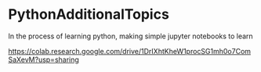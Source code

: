 # PythonAdditionalTopics
In the process of learning python, making simple jupyter notebooks to learn

https://colab.research.google.com/drive/1DrIXhtKheW1procSG1mh0o7ComSaXevM?usp=sharing
